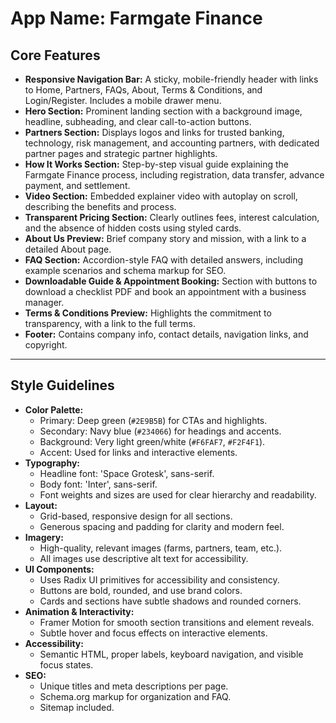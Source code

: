 # **App Name**: Farmgate Finance

## Core Features

- **Responsive Navigation Bar:** A sticky, mobile-friendly header with links to Home, Partners, FAQs, About, Terms & Conditions, and Login/Register. Includes a mobile drawer menu.
- **Hero Section:** Prominent landing section with a background image, headline, subheading, and clear call-to-action buttons.
- **Partners Section:** Displays logos and links for trusted banking, technology, risk management, and accounting partners, with dedicated partner pages and strategic partner highlights.
- **How It Works Section:** Step-by-step visual guide explaining the Farmgate Finance process, including registration, data transfer, advance payment, and settlement.
- **Video Section:** Embedded explainer video with autoplay on scroll, describing the benefits and process.
- **Transparent Pricing Section:** Clearly outlines fees, interest calculation, and the absence of hidden costs using styled cards.
- **About Us Preview:** Brief company story and mission, with a link to a detailed About page.
- **FAQ Section:** Accordion-style FAQ with detailed answers, including example scenarios and schema markup for SEO.
- **Downloadable Guide & Appointment Booking:** Section with buttons to download a checklist PDF and book an appointment with a business manager.
- **Terms & Conditions Preview:** Highlights the commitment to transparency, with a link to the full terms.
- **Footer:** Contains company info, contact details, navigation links, and copyright.

---

## Style Guidelines

- **Color Palette:**
  - Primary: Deep green (`#2E9B5B`) for CTAs and highlights.
  - Secondary: Navy blue (`#234066`) for headings and accents.
  - Background: Very light green/white (`#F6FAF7`, `#F2F4F1`).
  - Accent: Used for links and interactive elements.
- **Typography:**
  - Headline font: 'Space Grotesk', sans-serif.
  - Body font: 'Inter', sans-serif.
  - Font weights and sizes are used for clear hierarchy and readability.
- **Layout:**
  - Grid-based, responsive design for all sections.
  - Generous spacing and padding for clarity and modern feel.
- **Imagery:**
  - High-quality, relevant images (farms, partners, team, etc.).
  - All images use descriptive alt text for accessibility.
- **UI Components:**
  - Uses Radix UI primitives for accessibility and consistency.
  - Buttons are bold, rounded, and use brand colors.
  - Cards and sections have subtle shadows and rounded corners.
- **Animation & Interactivity:**
  - Framer Motion for smooth section transitions and element reveals.
  - Subtle hover and focus effects on interactive elements.
- **Accessibility:**
  - Semantic HTML, proper labels, keyboard navigation, and visible focus states.
- **SEO:**
  - Unique titles and meta descriptions per page.
  - Schema.org markup for organization and FAQ.
  - Sitemap included.